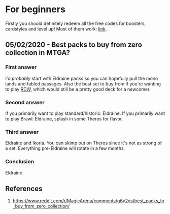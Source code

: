 # For beginners

Firstly you should definitely redeem all the free codes for boosters, cardstyles and level up! Most of them work: [link](https://cardgamebase.com/mtg-arena-codes/).

## 05/02/2020 - Best packs to buy from zero collection in MTGA?

### First answer

I'd *probably* start with Eldraine packs so you can hopefully pull the mono lands and fabled passages. Also the best set to buy from if you're wanting to play [RDW](https://mtg.gamepedia.com/Red_Deck_Wins), which would still be a pretty good deck for a newcomer.

### Second answer

If you primarily want to play standard/historic: Eldraine.
If you primarily want to play Brawl: Eldraine, splash in some Theros for flavor.

### Third answer

Eldraine and Ikoria. You can skimp out on Theros since it's not as strong of a set. Everything pre-Eldraine will rotate in a few months.

### Conclusion

Eldraine.



## References

1. https://www.reddit.com/r/MagicArena/comments/g6v2vs/best_packs_to_buy_from_zero_collection/